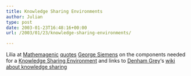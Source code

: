 ```yaml
---
title: Knowledge Sharing Environments
author: Julian
type: post
date: 2003-01-23T16:48:16+00:00
url: /2003/01/23/knowledge-sharing-environments/

---
```

Lilia at [Mathemagenic][1] [quotes][2] [George Siemens][3] on the components needed for a [Knowledge Sharing Environment][4] and links to [Denham Grey][5]&#8216;s [wiki about knowledge sharing][6]

 [1]: http://blog.mathemagenic.com/
 [2]: http://blog.mathemagenic.com/2003/01/21.html#a420
 [3]: http://www.elearnspace.org/cgi-bin/elearnspaceblog/
 [4]: http://www.elearnspace.org/cgi-bin/elearnspaceblog/archives/000641.html
 [5]: http://www.voght.com/cgi-bin/pywiki?DenhamGrey
 [6]: http://www.voght.com/cgi-bin/pywiki?KnowledgeSharing